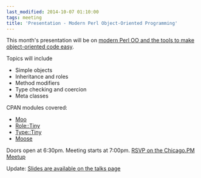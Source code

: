 ```yaml
---
last_modified: 2014-10-07 01:10:00
tags: meeting
title: 'Presentation - Modern Perl Object-Oriented Programming'
---
```

This month's presentation will be on [modern Perl OO and the tools to make object-oriented code easy](http://www.meetup.com/ChicagoPM/events/211160342/).

Topics will include

* Simple objects
* Inheritance and roles
* Method modifiers
* Type checking and coercion
* Meta classes

CPAN modules covered:

* [Moo](https://metacpan.org/pod/Moo)
* [Role::Tiny](https://metacpan.org/pod/Role::Tiny)
* [Type::Tiny](https://metacpan.org/pod/Type::Tiny)
* [Moose](https://metacpan.org/pod/Moose)

Doors open at 6:30pm. Meeting starts at 7:00pm. [RSVP on the Chicago.PM Meetup](http://www.meetup.com/ChicagoPM/events/211160342/)

Update: [Slides are available on the talks page](http://chicago.pm.org/Object-Oriented)
